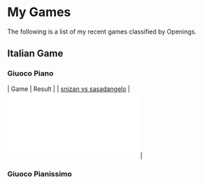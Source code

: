 # My Games

The following is a list of my recent games classified by Openings.

## Italian Game

### Giuoco Piano

| Game | Result |
| [snizan vs sasadangelo](https://www.chess.com/game/live/59314790765) | ![Win](img/win.pgn) |

### Giuoco Pianissimo
